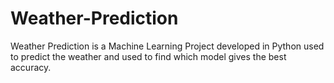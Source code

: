 # Weather-Prediction
Weather Prediction is a Machine Learning Project developed in Python used to predict the weather and used to find which model gives the best accuracy.
